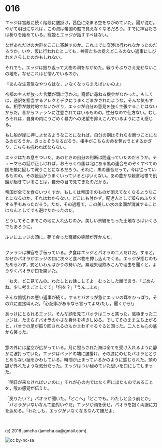 # 016

エッジは宮殿に続く階段に腰掛け，茜色に染まる空をながめていた。陽が沈む。やがて明日になれば，この海は帝国の船で見えなくなるだろう。すでに神官たちは祈りを始めている。寵姫とエッジが話すすべはない。  

なぜあれだけの大群をここに寄越すのか。これまでに交渉は行われなかったのだろうか。いや，仮に行われたとしても，神官たちの捉えどころのない返事にしびれをきらしたのかもしれない。  

それでも。エッジは振り返って大樹の洞をながめた。戦うそぶりさえ見せないこの地を，なぜこれほど憎んでいるのか。  

『あんな生意気なやつらはな，いなくなっちまえばいいのよ』  

帝都の主人が放った言葉が頭に浮かぶ。寵姫に尋ねる機会がなかった。もしくは，通訳を担当するアレクとデクにうまくごまかされたような，そんな気もする。相手が敵対的でないかぎり，エッジが自分の意見を強く主張することはないからだ。昔からファランに注意されてはいるものの，性分なので仕方ない。むしろそれは，自身の内にうごめく暴力への渇望を抑えこんでいるようにさえ感じる。  

もし船が岸に押しよせるようなことになれば，自分の剣はそれらを断つことになるのだろうか。きっとそうなるだろう。相手がこちらの命を奪おうとするかぎり，こちらも抗わねばならない。  

エッジはため息をついた。あのときの自分の判断は間違っていたのだろうか。テューマらの話が正しければ，おそらく帝国は北にある黒の連合をのぞくすべての国を敵に回して戦うことになるだろう。それに，黒の連合だって，今は従っているものの，その統治がうまくいっているとはいえない。あの豊かな穀倉地帯で飢餓が起きていることは，自分の目で見てきたのだから。  

帝国が全てを食らいつくすか，もしくは帝国そのものが消えてなくなるようなことになるのか，それはわからない。どこにも付かず，配達人として知らぬふりをする手もあっただろう。ただ，その過程で，この美しい水の楽園が消滅することはなんとしてでも避けたかったのだ。  

どうしてそこまでこの地に入れ込むのか。美しい景観をもった土地ならばいくらでもあろうに。  

ふいにエッジの頭に，夢で会った寵姫の笑顔が浮かんだ。  

<br>  
ファランは神官を手伝っている。夕食はエッジとパオラの二人だけだ。すると，なぜかパオラがエッジの口に次々と食べ物を押し込んでくる。エッジが拒むのもためらわず，罰といわんばかりの勢いだ。無理矢理飲みこんで理由を聞くと，ようやくパオラが口を開いた。  

「ねえ，どこ見てんの。わたしとお話ししてよ」むっとした顔で言う。「ごめんね。少し考えごとしてて」「何を？」「うん…まあ」  

そんな歯切れの悪い返事が続く。するとパオラが急にエッジの耳をひっぱり，その穴に直接叫んだ。「心配事があるなら言ってよ!わたし，聞くから!」  

あっけにとられるエッジ。そんな顔を見てパオラはニッと笑った。感極まったエッジは，たまらずパオラの小さな身体を抱きしめる。そしてそのまま立ち上がると，パオラの足が振り回されるのもかまわずぐるぐると回った。二人とも心の底から笑った。  

<br>  
窓の外には星空が広がっている。月に照らされた海は全てを受け入れるように静かに波打っていた。エッジはベッドの端に腰掛け，その膝にのせたパオラととりとめもない話をかわしている。時間が止まっているかのように感じられた。頭の鍵が外れたような気分だった。エッジはつい秘めていた思いを口にしてしまった。  

「明日が来なければいいのに」それが心の内ではなく声に出たものであることを，喉の感覚が伝えた。  

「戻りたい？」パオラが聞いた。「どこへ」「どこでも。わたしと会う前とか」「パオラがいないなんて絶対いやだ」エッジが顔を伏せ，パオラを抱く両腕に力を込める。「わたしも，エッジがいなくなるなんて嫌だよ」  

<br>  
<br>  
(c) 2018 jamcha (jamcha.aa@gmail.com).  

![cc by-nc-sa](http://i.creativecommons.org/l/by-nc-sa/4.0/88x31.png)
